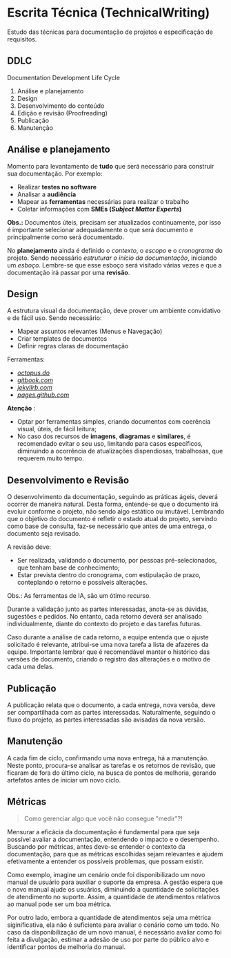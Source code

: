 # Escrita Técnica (TechnicalWriting)
Estudo das técnicas para documentação de projetos e especificação de requisitos.

## DDLC
Documentation Development Life Cycle

1. Análise e planejamento
2. Design
3. Desenvolvimento do conteúdo
4. Edição e revisão (Proofreading)
5. Publicação
6. Manutenção

## Análise e planejamento

Momento para levantamento de **tudo** que será necessário para construir sua documentação. Por exemplo:

- Realizar **testes no software**
- Analisar a **audiência**
- Mapear as **ferramentas** necessárias para realizar o trabalho
- Coletar informações com **SMEs (*Subject Matter Experts*)**

**Obs.:** Documentos úteis, precisam ser atualizados continuamente, por isso é importante selecionar adequadamente o que será documento e principalmente como será documentado.

No **planejamento** ainda é definido o *contexto*, o *escopo* e o *cronograma* do projeto. Sendo necessário *estruturar o início da documentação*, iniciando um *esboço*. Lembre-se que esse esboço será visitado várias vezes e que a documentação irá passar por uma **revisão**.

## Design

A estrutura visual da documentação, deve prover um ambiente convidativo e de fácil uso. Sendo necessário:

- Mapear assuntos relevantes (Menus e Navegação)
- Criar templates de documentos
- Definir regras claras de documentação

Ferramentas: 
- [*octopus.do*](octopus.do/)
- [*gitbook.com*](gitbook.com/)
- [*jekyllrb.com*](jekyllrb.com/)
- [*pages.github.com*](pages.github.com/)

**Atenção** : 

- Optar por ferramentas simples, criando documentos com coerência visual, úteis, de fácil leitura;
- No caso dos recursos de **imagens**, **diagramas** e **similares**, é recomendado evitar o seu uso, limitando para casos específicos, diminuindo a ocorrência de atualizações dispendiosas, trabalhosas, que requerem muito tempo.

## Desenvolvimento e Revisão

O desenvolvimento da documentação, seguindo as práticas ágeis, deverá ocorrer de maneira natural. Desta forma, entende-se que o documento irá evoluir conforme o projeto, não sendo algo estático ou imutável. Lembrando que o objetivo do documento é refletir o estado atual do projeto, servindo como base de consulta, faz-se necessário que antes de uma entrega, o documento seja revisado. 

A revisão deve:
- Ser realizada, validando o documento, por pessoas pré-selecionados, que tenham base de conhecimento;
- Estar prevista dentro do cronograma, com estipulação de prazo, conteplando o retorno e possíveis alterações.

Obs.: As ferramentas de IA, são um ótimo recurso.

Durante a validação junto as partes interessadas, anota-se as dúvidas, sugestões e pedidos. No entanto, cada retorno deverá ser analisado individualmente, diante do contexto do projeto e das tarefas futuras. 

Caso durante a análise de cada retorno, a equipe entenda que o ajuste solicitado é relevante, atribui-se uma nova tarefa a lista de afazeres da equipe. Importante lembrar que é recomendável manter o histórico das versões de documento, criando o registro das alterações e o motivo de cada uma delas.

## Publicação

A publicação relata que o documento, a cada entrega, nova versõa, deve ser compartilhada com as partes interessadas. Naturalmente, seguindo o fluxo do projeto, as partes interessadas são avisadas da nova versão.

## Manutenção

A cada fim de ciclo, confirmando uma nova entrega, há a manutenção. Neste ponto, procura-se analisar as tarefas e os retornos de revisão, que ficaram de fora do último ciclo, na busca de pontos de melhoria, gerando artefatos antes de iniciar um novo ciclo.

## Métricas

>Como gerenciar algo que você não consegue "medir"?! 

Mensurar a eficácia da documentação é fundamental para que seja possível avaliar a documentação, entendendo o impacto e o desempenho. Buscando por métricas, antes deve-se entender o contexto da documentação, para que as métricas escolhidas sejam relevantes e ajudem efetivamente a entender os possíveis problemas, que possam existir.

Como exemplo, imagine um cenário onde foi disponibilizado um novo manual de usuário para auxiliar o suporte da empresa. A gestão espera que o novo manual ajude os usuários, diminuindo a quantidade de solicitações de atendimento no suporte. Assim, a quantidade de atendimentos relativos ao manual pode ser um boa métrica.

Por outro lado, embora a quantidade de atendimentos seja uma métrica siginificativa, ela não é suficiente para avaliar o cenário como um todo. No caso da disponibilização de um novo manual, é necessário avaliar como foi feita a divulgação, estimar a adesão de uso por parte do público alvo e identificar pontos de melhoria do manual.


